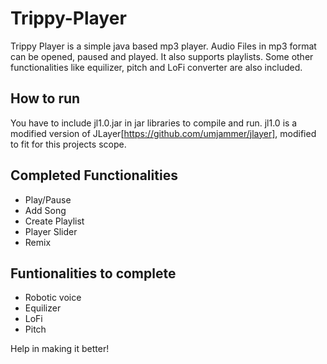 # Trippy-Player
Trippy Player is a simple java based mp3 player. Audio Files in mp3 format can be opened, paused and played. It also supports playlists. Some other functionalities like equilizer, pitch and LoFi converter are also included. 

## How to run
You have to include jl1.0.jar in jar libraries to compile and run. jl1.0 is a modified version of JLayer[https://github.com/umjammer/jlayer], modified to fit for this projects scope.

## Completed Functionalities
- Play/Pause
- Add Song
- Create Playlist
- Player Slider
- Remix

## Funtionalities to complete
- Robotic voice
- Equilizer
- LoFi
- Pitch

Help in making it better!
